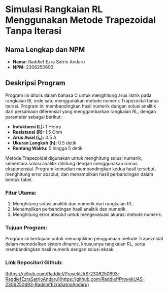 # Simulasi Rangkaian RL Menggunakan Metode Trapezoidal Tanpa Iterasi

## Nama Lengkap dan NPM
- **Nama:** Raddief Ezra Satrio Andaru
- **NPM:** 2306250693

## Deskripsi Program
Program ini ditulis dalam bahasa C untuk menghitung arus listrik pada rangkaian RL orde satu menggunakan metode numerik Trapezoidal tanpa iterasi. Program ini membandingkan hasil numerik dengan solusi analitik dari persamaan diferensial yang menggambarkan rangkaian RL, dengan parameter sebagai berikut:
- **Induktansi (L):** 1 Henry
- **Resistansi (R):** 1.5 Ohm
- **Arus Awal (i₀):** 0.5 A
- **Ukuran Langkah (h):** 0.5 detik
- **Rentang Waktu:** 0 hingga 5 detik

Metode Trapezoidal digunakan untuk menghitung solusi numerik, sementara solusi analitik dihitung dengan menggunakan rumus eksponensial. Program kemudian membandingkan kedua hasil tersebut, menghitung error absolut, dan menampilkan hasil perbandingan dalam bentuk tabel.

### Fitur Utama:
1. Menghitung solusi analitik dan numerik dari rangkaian RL.
2. Menampilkan perbandingan hasil analitik dan numerik.
3. Menghitung error absolut untuk mengevaluasi akurasi metode numerik.

### Tujuan Program:
Program ini bertujuan untuk menunjukkan penggunaan metode Trapezoidal dalam memodelkan sistem dinamis, khususnya rangkaian RL, serta membandingkan hasil numerik dengan solusi eksak.

### Link Repositori Github:
[https://github.com/Raddief/ProyekUAS-2306250693-RaddiefEzraSatrioAndaru](https://github.com/Raddief/ProyekUAS-2306250693-RaddiefEzraSatrioAndaru)
